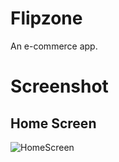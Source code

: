 # Flipzone

An e-commerce app.

# Screenshot

## Home Screen
![HomeScreen](https://user-images.githubusercontent.com/48143957/92018547-e8711080-ed72-11ea-8600-50044659d57a.png)
